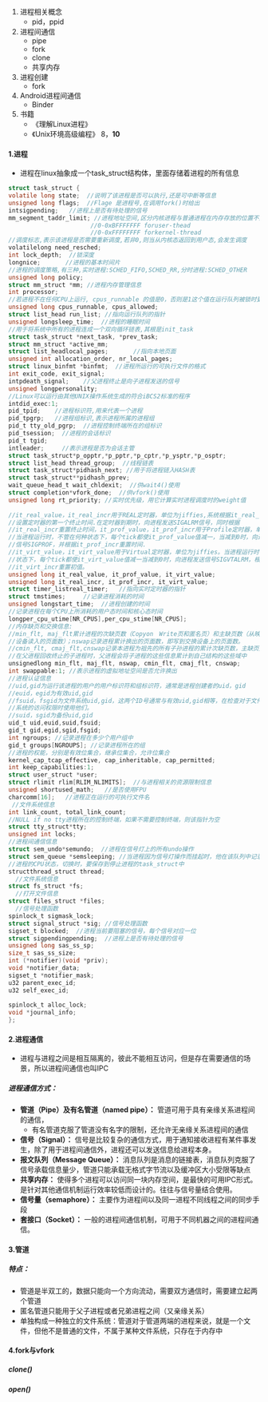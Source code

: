 1. 进程相关概念
   - pid，ppid
2. 进程间通信
   - pipe
   - fork
   - clone
   - 共享内存
3. 进程创建
   - fork
4. Android进程间通信
   - Binder
5. 书籍
   - 《理解Linux进程》
   - 《Unix环境高级编程》 8，**10**



#### 1.进程

- 进程在linux抽象成一个task_struct结构体，里面存储着进程的所有信息

~~~c
struct task_struct {
volatile long state;  //说明了该进程是否可以执行,还是可中断等信息
unsigned long flags;  //Flage 是进程号,在调用fork()时给出
intsigpending;   //进程上是否有待处理的信号
mm_segment_taddr_limit; //进程地址空间,区分内核进程与普通进程在内存存放的位置不同
                       //0-0xBFFFFFFF foruser-thead
                       //0-0xFFFFFFFF forkernel-thread
//调度标志,表示该进程是否需要重新调度,若非0,则当从内核态返回到用户态,会发生调度
volatilelong need_resched;
int lock_depth;  //锁深度
longnice;       //进程的基本时间片
//进程的调度策略,有三种,实时进程:SCHED_FIFO,SCHED_RR,分时进程:SCHED_OTHER
unsigned long policy;
struct mm_struct *mm; //进程内存管理信息
int processor;
//若进程不在任何CPU上运行, cpus_runnable 的值是0，否则是1这个值在运行队列被锁时更新
unsigned long cpus_runnable, cpus_allowed;
struct list_head run_list; //指向运行队列的指针
unsigned longsleep_time;  //进程的睡眠时间
//用于将系统中所有的进程连成一个双向循环链表,其根是init_task
struct task_struct *next_task, *prev_task;
struct mm_struct *active_mm;
struct list_headlocal_pages;       //指向本地页面      
unsigned int allocation_order, nr_local_pages;
struct linux_binfmt *binfmt;  //进程所运行的可执行文件的格式
int exit_code, exit_signal;
intpdeath_signal;    //父进程终止是向子进程发送的信号
unsigned longpersonality;
//Linux可以运行由其他UNIX操作系统生成的符合iBCS2标准的程序
intdid_exec:1; 
pid_tpid;    //进程标识符,用来代表一个进程
pid_tpgrp;   //进程组标识,表示进程所属的进程组
pid_t tty_old_pgrp;  //进程控制终端所在的组标识
pid_tsession;  //进程的会话标识
pid_t tgid;
intleader;     //表示进程是否为会话主管
struct task_struct*p_opptr,*p_pptr,*p_cptr,*p_ysptr,*p_osptr;
struct list_head thread_group;  //线程链表
struct task_struct*pidhash_next; //用于将进程链入HASH表
struct task_struct**pidhash_pprev;
wait_queue_head_t wait_chldexit;  //供wait4()使用
struct completion*vfork_done;  //供vfork()使用
unsigned long rt_priority; //实时优先级，用它计算实时进程调度时的weight值
 
//it_real_value，it_real_incr用于REAL定时器，单位为jiffies,系统根据it_real_value
//设置定时器的第一个终止时间.在定时器到期时，向进程发送SIGALRM信号，同时根据
//it_real_incr重置终止时间，it_prof_value，it_prof_incr用于Profile定时器，单位为jiffies。
//当进程运行时，不管在何种状态下，每个tick都使it_prof_value值减一，当减到0时，向进程发送
//信号SIGPROF，并根据it_prof_incr重置时间.
//it_virt_value，it_virt_value用于Virtual定时器，单位为jiffies。当进程运行时，不管在何种
//状态下，每个tick都使it_virt_value值减一当减到0时，向进程发送信号SIGVTALRM，根据
//it_virt_incr重置初值。
unsigned long it_real_value, it_prof_value, it_virt_value;
unsigned long it_real_incr, it_prof_incr, it_virt_value;
struct timer_listreal_timer;   //指向实时定时器的指针
struct tmstimes;     //记录进程消耗的时间
unsigned longstart_time;  //进程创建的时间
//记录进程在每个CPU上所消耗的用户态时间和核心态时间
longper_cpu_utime[NR_CPUS],per_cpu_stime[NR_CPUS]; 
//内存缺页和交换信息:
//min_flt, maj_flt累计进程的次缺页数（Copyon　Write页和匿名页）和主缺页数（从映射文件或交换
//设备读入的页面数）；nswap记录进程累计换出的页面数，即写到交换设备上的页面数。
//cmin_flt, cmaj_flt,cnswap记录本进程为祖先的所有子孙进程的累计次缺页数，主缺页数和换出页面数。
//在父进程回收终止的子进程时，父进程会将子进程的这些信息累计到自己结构的这些域中
unsignedlong min_flt, maj_flt, nswap, cmin_flt, cmaj_flt, cnswap;
int swappable:1; //表示进程的虚拟地址空间是否允许换出
//进程认证信息
//uid,gid为运行该进程的用户的用户标识符和组标识符，通常是进程创建者的uid，gid
//euid，egid为有效uid,gid
//fsuid，fsgid为文件系统uid,gid，这两个ID号通常与有效uid,gid相等，在检查对于文件
//系统的访问权限时使用他们。
//suid，sgid为备份uid,gid
uid_t uid,euid,suid,fsuid;
gid_t gid,egid,sgid,fsgid;
int ngroups; //记录进程在多少个用户组中
gid_t groups[NGROUPS]; //记录进程所在的组
//进程的权能，分别是有效位集合，继承位集合，允许位集合
kernel_cap_tcap_effective, cap_inheritable, cap_permitted;
int keep_capabilities:1;
struct user_struct *user;
struct rlimit rlim[RLIM_NLIMITS];  //与进程相关的资源限制信息
unsigned shortused_math;   //是否使用FPU
charcomm[16];   //进程正在运行的可执行文件名
 //文件系统信息
int link_count, total_link_count;
//NULL if no tty进程所在的控制终端，如果不需要控制终端，则该指针为空
struct tty_struct*tty;
unsigned int locks;
//进程间通信信息
struct sem_undo*semundo;  //进程在信号灯上的所有undo操作
struct sem_queue *semsleeping; //当进程因为信号灯操作而挂起时，他在该队列中记录等待的操作
//进程的CPU状态，切换时，要保存到停止进程的task_struct中
structthread_struct thread;
  //文件系统信息
struct fs_struct *fs;
  //打开文件信息
struct files_struct *files;
  //信号处理函数
spinlock_t sigmask_lock;
struct signal_struct *sig; //信号处理函数
sigset_t blocked;  //进程当前要阻塞的信号，每个信号对应一位
struct sigpendingpending;  //进程上是否有待处理的信号
unsigned long sas_ss_sp;
size_t sas_ss_size;
int (*notifier)(void *priv);
void *notifier_data;
sigset_t *notifier_mask;
u32 parent_exec_id;
u32 self_exec_id;
 
spinlock_t alloc_lock;
void *journal_info;
};
~~~

#### 2.进程通信

- 进程与进程之间是相互隔离的，彼此不能相互访问，但是存在需要通信的场景，所以进程间通信也叫IPC

##### 进程通信方式：

- **管道（Pipe）及有名管道（named pipe）：** 管道可用于具有亲缘关系进程间的通信，
  - 有名管道克服了管道没有名字的限制，还允许无亲缘关系进程间的通信
- **信号（Signal）：** 信号是比较复杂的通信方式，用于通知接收进程有某件事发生，除了用于进程间通信外，进程还可以发送信息给进程本身。
- **报文队列（Message Queue）：** 消息队列是消息的链接表，消息队列克服了信号承载信息量少，管道只能承载无格式字节流以及缓冲区大小受限等缺点
- **共享内存：** 使得多个进程可以访问同一块内存空间，是最快的可用IPC形式。是针对其他通信机制运行效率较低而设计的。往往与信号量结合使用。
- **信号量（semaphore）：** 主要作为进程间以及同一进程不同线程之间的同步手段
- **套接口（Socket）：** 一般的进程间通信机制，可用于不同机器之间的进程间通信。

#### 3.管道

##### 特点：

- 管道是半双工的，数据只能向一个方向流动，需要双方通信时，需要建立起两个管道
- 匿名管道只能用于父子进程或者兄弟进程之间（又亲缘关系）
- 单独构成一种独立的文件系统：管道对于管道两端的进程来说，就是一个文件，但他不是普通的文件，不属于某种文件系统，只存在于内存中



#### 4.fork与vfork

##### clone() 

##### open()











